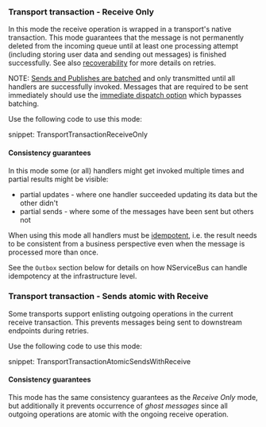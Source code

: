 ### Transport transaction - Receive Only

In this mode the receive operation is wrapped in a transport's native transaction. This mode guarantees that the message is not permanently deleted from the incoming queue until at least one processing attempt (including storing user data and sending out messages) is finished successfully. See also [recoverability](/nservicebus/recoverability/) for more details on retries.

NOTE: [Sends and Publishes are batched](/nservicebus/messaging/batched-dispatch.md) and only transmitted until all handlers are successfully invoked. 
Messages that are required to be sent immediately should use the [immediate dispatch option](/nservicebus/messaging/send-a-message.md#dispatching-a-message-immediately) which bypasses batching.

Use the following code to use this mode:

snippet: TransportTransactionReceiveOnly


#### Consistency guarantees

In this mode some (or all) handlers might get invoked multiple times and partial results might be visible:

 * partial updates - where one handler succeeded updating its data but the other didn't
 * partial sends - where some of the messages have been sent but others not

When using this mode all handlers must be [idempotent](/nservicebus/concepts/concept-overview.md#idempotence), i.e. the result needs to be consistent from a business perspective even when the message is processed more than once.

See the `Outbox` section below for details on how NServiceBus can handle idempotency at the infrastructure level.


### Transport transaction - Sends atomic with Receive

Some transports support enlisting outgoing operations in the current receive transaction. This prevents messages being sent to downstream endpoints during retries.

Use the following code to use this mode:

snippet: TransportTransactionAtomicSendsWithReceive


#### Consistency guarantees

This mode has the same consistency guarantees as the *Receive Only* mode, but additionally it prevents occurrence of *ghost messages* since all outgoing operations are atomic with the ongoing receive operation.
